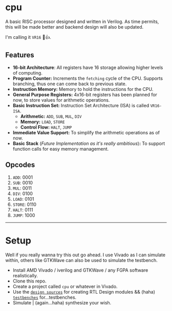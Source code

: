 # cpu

A basic RISC processor designed and written in Verilog. As time permits, this will be made better and backend design will also be updated.

I'm calling it `VR16` 🙂👍.

## Features
- **16-bit Architecture**: All registers have 16 storage allowing higher levels of computing.
- **Program Counter:** Increments the `fetching` cycle of the CPU. Supports branching, thus one can come back to previous state.
- **Instruction Memory:** Memory to hold the instructions for the CPU.
- **General Purpose Registers:** 4x16-bit registers has been planned for now, to store values for arithmetic operations.
- **Basic Instruction Set:** Instruction Set Architecture (ISA) is called `VR16-ISA`.
    - **Arithmetic:** `ADD`, `SUB`, `MUL`, `DIV`
    - **Memory:** `LOAD`, `STORE`
    - **Control Flow:** `HALT`, `JUMP`
- **Immediate Value Support:** To simplify the arithmetic operations as of now.
- **Basic Stack** (*Future Implementation as it's really ambitious*)**:** To support function calls for easy memory management.

## Opcodes
1. `ADD`: 0001
2. `SUB`: 0010
3. `MUL`: 0011
4. `DIV`: 0100
5. `LOAD`: 0101
6. `STORE`: 0110
7. `HALT`: 0111
8. `JUMP`: 1000

---

# Setup
Well if you really wanna try this out go ahead. I use Vivado as I can simulate within, others like GTKWave can also be used to simulate the testbench.
- Install AMD Vivado / iverilog and GTKWave / any FGPA software realistically.
- Clone this repo.
- Create a project called `cpu` or whatever in Vivado.
- Use the [`design sources`](design%20sources/) for creating RTL Design modules && (haha) [`testbenches`](testbenches/) for...testbenches.
- Simulate | (again...haha) synthesize your wish.
